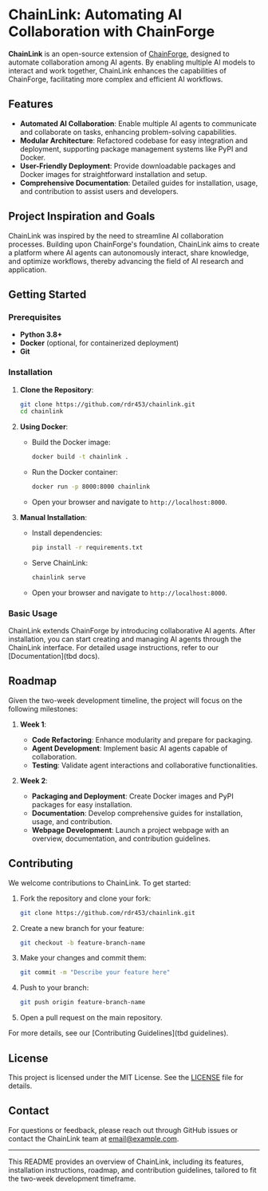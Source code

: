 # ChainLink: Automating AI Collaboration with ChainForge

**ChainLink** is an open-source extension of [ChainForge](https://github.com/ianarawjo/ChainForge), designed to automate collaboration among AI agents. By enabling multiple AI models to interact and work together, ChainLink enhances the capabilities of ChainForge, facilitating more complex and efficient AI workflows.

## Features

- **Automated AI Collaboration**: Enable multiple AI agents to communicate and collaborate on tasks, enhancing problem-solving capabilities.
- **Modular Architecture**: Refactored codebase for easy integration and deployment, supporting package management systems like PyPI and Docker.
- **User-Friendly Deployment**: Provide downloadable packages and Docker images for straightforward installation and setup.
- **Comprehensive Documentation**: Detailed guides for installation, usage, and contribution to assist users and developers.

## Project Inspiration and Goals

ChainLink was inspired by the need to streamline AI collaboration processes. Building upon ChainForge's foundation, ChainLink aims to create a platform where AI agents can autonomously interact, share knowledge, and optimize workflows, thereby advancing the field of AI research and application.

## Getting Started

### Prerequisites

- **Python 3.8+**
- **Docker** (optional, for containerized deployment)
- **Git**

### Installation

1. **Clone the Repository**:
   ```bash
   git clone https://github.com/rdr453/chainlink.git
   cd chainlink
   ```

2. **Using Docker**:
   - Build the Docker image:
     ```bash
     docker build -t chainlink .
     ```
   - Run the Docker container:
     ```bash
     docker run -p 8000:8000 chainlink
     ```
   - Open your browser and navigate to `http://localhost:8000`.

3. **Manual Installation**:
   - Install dependencies:
     ```bash
     pip install -r requirements.txt
     ```
   - Serve ChainLink:
     ```bash
     chainlink serve
     ```
   - Open your browser and navigate to `http://localhost:8000`.

### Basic Usage

ChainLink extends ChainForge by introducing collaborative AI agents. After installation, you can start creating and managing AI agents through the ChainLink interface. For detailed usage instructions, refer to our [Documentation](tbd docs).

## Roadmap

Given the two-week development timeline, the project will focus on the following milestones:

1. **Week 1**:
   - **Code Refactoring**: Enhance modularity and prepare for packaging.
   - **Agent Development**: Implement basic AI agents capable of collaboration.
   - **Testing**: Validate agent interactions and collaborative functionalities.

2. **Week 2**:
   - **Packaging and Deployment**: Create Docker images and PyPI packages for easy installation.
   - **Documentation**: Develop comprehensive guides for installation, usage, and contribution.
   - **Webpage Development**: Launch a project webpage with an overview, documentation, and contribution guidelines.

## Contributing

We welcome contributions to ChainLink. To get started:

1. Fork the repository and clone your fork:
   ```bash
   git clone https://github.com/rdr453/chainlink.git
   ```
2. Create a new branch for your feature:
   ```bash
   git checkout -b feature-branch-name
   ```
3. Make your changes and commit them:
   ```bash
   git commit -m "Describe your feature here"
   ```
4. Push to your branch:
   ```bash
   git push origin feature-branch-name
   ```
5. Open a pull request on the main repository.

For more details, see our [Contributing Guidelines](tbd guidelines).

## License

This project is licensed under the MIT License. See the [LICENSE](LICENSE.md) file for details.

## Contact

For questions or feedback, please reach out through GitHub issues or contact the ChainLink team at [email@example.com](mailto:rrizzo@nd.edu).

---

This README provides an overview of ChainLink, including its features, installation instructions, roadmap, and contribution guidelines, tailored to fit the two-week development timeframe. 
